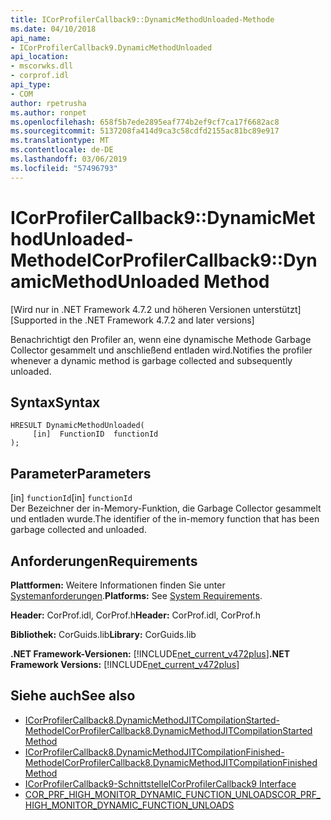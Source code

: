 ```yaml
---
title: ICorProfilerCallback9::DynamicMethodUnloaded-Methode
ms.date: 04/10/2018
api_name:
- ICorProfilerCallback9.DynamicMethodUnloaded
api_location:
- mscorwks.dll
- corprof.idl
api_type:
- COM
author: rpetrusha
ms.author: ronpet
ms.openlocfilehash: 658f5b7ede2895eaf774b2ef9cf7ca17f6682ac8
ms.sourcegitcommit: 5137208fa414d9ca3c58cdfd2155ac81bc89e917
ms.translationtype: MT
ms.contentlocale: de-DE
ms.lasthandoff: 03/06/2019
ms.locfileid: "57496793"
---
```

# <a name="icorprofilercallback9dynamicmethodunloaded-method"></a><span data-ttu-id="f5524-102">ICorProfilerCallback9::DynamicMethodUnloaded-Methode</span><span class="sxs-lookup"><span data-stu-id="f5524-102">ICorProfilerCallback9::DynamicMethodUnloaded Method</span></span>
<span data-ttu-id="f5524-103">[Wird nur in .NET Framework 4.7.2 und höheren Versionen unterstützt]</span><span class="sxs-lookup"><span data-stu-id="f5524-103">[Supported in the .NET Framework 4.7.2 and later versions]</span></span>  
  
<span data-ttu-id="f5524-104">Benachrichtigt den Profiler an, wenn eine dynamische Methode Garbage Collector gesammelt und anschließend entladen wird.</span><span class="sxs-lookup"><span data-stu-id="f5524-104">Notifies the profiler whenever a dynamic method is garbage collected and subsequently unloaded.</span></span>  
  
## <a name="syntax"></a><span data-ttu-id="f5524-105">Syntax</span><span class="sxs-lookup"><span data-stu-id="f5524-105">Syntax</span></span>  
  
```  
HRESULT DynamicMethodUnloaded(  
     [in]  FunctionID  functionId
);  
```  
  
## <a name="parameters"></a><span data-ttu-id="f5524-106">Parameter</span><span class="sxs-lookup"><span data-stu-id="f5524-106">Parameters</span></span>  
<span data-ttu-id="f5524-107">[in] `functionId`</span><span class="sxs-lookup"><span data-stu-id="f5524-107">[in] `functionId`</span></span>  
<span data-ttu-id="f5524-108">Der Bezeichner der in-Memory-Funktion, die Garbage Collector gesammelt und entladen wurde.</span><span class="sxs-lookup"><span data-stu-id="f5524-108">The identifier of the in-memory function that has been garbage collected and unloaded.</span></span>   

## <a name="requirements"></a><span data-ttu-id="f5524-109">Anforderungen</span><span class="sxs-lookup"><span data-stu-id="f5524-109">Requirements</span></span>  
 <span data-ttu-id="f5524-110">**Plattformen:** Weitere Informationen finden Sie unter [Systemanforderungen](../../../../docs/framework/get-started/system-requirements.md).</span><span class="sxs-lookup"><span data-stu-id="f5524-110">**Platforms:** See [System Requirements](../../../../docs/framework/get-started/system-requirements.md).</span></span>  
  
 <span data-ttu-id="f5524-111">**Header:** CorProf.idl, CorProf.h</span><span class="sxs-lookup"><span data-stu-id="f5524-111">**Header:** CorProf.idl, CorProf.h</span></span>  
  
 <span data-ttu-id="f5524-112">**Bibliothek:** CorGuids.lib</span><span class="sxs-lookup"><span data-stu-id="f5524-112">**Library:** CorGuids.lib</span></span>  
  
 <span data-ttu-id="f5524-113">**.NET Framework-Versionen:** [!INCLUDE[net_current_v472plus](../../../../includes/net-current-v472plus.md)]</span><span class="sxs-lookup"><span data-stu-id="f5524-113">**.NET Framework Versions:** [!INCLUDE[net_current_v472plus](../../../../includes/net-current-v472plus.md)]</span></span>  
  
## <a name="see-also"></a><span data-ttu-id="f5524-114">Siehe auch</span><span class="sxs-lookup"><span data-stu-id="f5524-114">See also</span></span>
- [<span data-ttu-id="f5524-115">ICorProfilerCallback8.DynamicMethodJITCompilationStarted-Methode</span><span class="sxs-lookup"><span data-stu-id="f5524-115">ICorProfilerCallback8.DynamicMethodJITCompilationStarted Method</span></span>](icorprofilercallback8-dynamicmethodjitcompilationstarted-method.md)
- [<span data-ttu-id="f5524-116">ICorProfilerCallback8.DynamicMethodJITCompilationFinished-Methode</span><span class="sxs-lookup"><span data-stu-id="f5524-116">ICorProfilerCallback8.DynamicMethodJITCompilationFinished Method</span></span>](icorprofilercallback8-dynamicmethodjitcompilationfinished-method.md)
- [<span data-ttu-id="f5524-117">ICorProfilerCallback9-Schnittstelle</span><span class="sxs-lookup"><span data-stu-id="f5524-117">ICorProfilerCallback9 Interface</span></span>](icorprofilercallback9-interface.md)
- [<span data-ttu-id="f5524-118">COR_PRF_HIGH_MONITOR_DYNAMIC_FUNCTION_UNLOADS</span><span class="sxs-lookup"><span data-stu-id="f5524-118">COR_PRF_HIGH_MONITOR_DYNAMIC_FUNCTION_UNLOADS</span></span>](cor-prf-high-monitor-enumeration.md)
